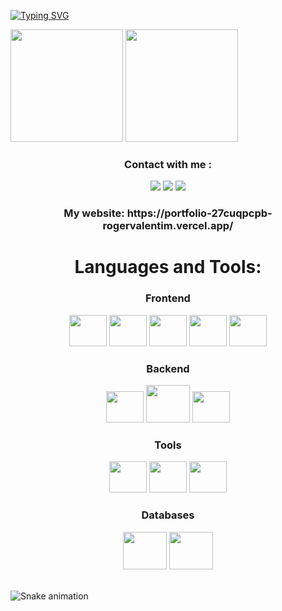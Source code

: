[![Typing SVG](https://readme-typing-svg.demolab.com/?lines=Fullstack+Developer+)](https://git.io/typing-svg)


<div align="flex">
 <img height="180em" src="https://github-readme-stats.vercel.app/api?username=rogervalentim&show_icons=true&theme=radical"/> 
 <img height="180em" src="https://github-readme-stats.vercel.app/api/top-langs/?username=rogervalentim&layout=compact&theme=radical"/>
</div>
 
<h3 align="center" color="#6295D9" >Contact with me :</h3>
<div align="center">
<a href = "valentim.roger33@gmail.com"><img src="https://img.shields.io/badge/Gmail-D14836?style=for-the-badge&logo=gmail&logoColor=white" target="_blank"></a>
<a href="https://www.linkedin.com/in/rogervalentim33/" target="_blank"><img src="https://img.shields.io/badge/-LinkedIn-%230077B5?style=for-the-badge&logo=linkedin&logoColor=white" target="_blank"></a>   
<a href="https://wa.me/19994088614" target="_blank"><img src="https://img.shields.io/badge/-whatsapp-%228B22?style=for-the-badge&logo=whatsapp&logoColor=white" target="_blank"></a>   
</div>
 
 <h3 align="center">My website: <span>https://portfolio-27cuqpcpb-rogervalentim.vercel.app/</span></h3>


<h1 align="center">Languages and Tools:</h1>
<div display="flex">
 
<h3 align="center">Frontend</h3>
<div align="center">
<img src="https://cdn.jsdelivr.net/gh/devicons/devicon/icons/html5/html5-original.svg" width="60" height="50" />
<img src="https://cdn.jsdelivr.net/gh/devicons/devicon/icons/css3/css3-original.svg" width="60" height="50" />
<img src="https://cdn.jsdelivr.net/gh/devicons/devicon/icons/javascript/javascript-original.svg" width="60" height="50" />
<img src="https://cdn.jsdelivr.net/gh/devicons/devicon/icons/react/react-original.svg" width="60" height="50" />
<img src="https://cdn.jsdelivr.net/gh/devicons/devicon/icons/tailwindcss/tailwindcss-plain.svg" width="60" height="50" />  
</div>
 

<h3 align="center">Backend</h3>
<div align="center">
<img src="https://cdn.jsdelivr.net/gh/devicons/devicon/icons/nodejs/nodejs-original.svg" width="60" height="50" />
<img src="https://cdn.jsdelivr.net/gh/devicons/devicon/icons/express/express-original-wordmark.svg" width="70" height="60" />
<img src="https://cdn.jsdelivr.net/gh/devicons/devicon/icons/typescript/typescript-original.svg" width="60" height="50" />
</div>

<h3 align="center">Tools</h3>
<div align="center">
<img src="https://cdn.jsdelivr.net/gh/devicons/devicon/icons/visualstudio/visualstudio-plain.svg" width="60" height="50" />
<img src="https://cdn.jsdelivr.net/gh/devicons/devicon/icons/git/git-original.svg"  width="60" height="50" />
<img src="https://cdn.jsdelivr.net/gh/devicons/devicon/icons/figma/figma-original.svg" width="60" height="50" />
</div>

<div align="center">
<h3 align="center">Databases</h3>
<img src="https://cdn.jsdelivr.net/gh/devicons/devicon/icons/mongodb/mongodb-original.svg" width="70" height="60" />
<img src="https://cdn.jsdelivr.net/gh/devicons/devicon/icons/mysql/mysql-plain.svg" width="70" height="60"/>
</div>


</br>

  ![Snake animation](https://github.com/rogervalentim/rogervalentim/blob/output/github-contribution-grid-snake.svg) 
 
